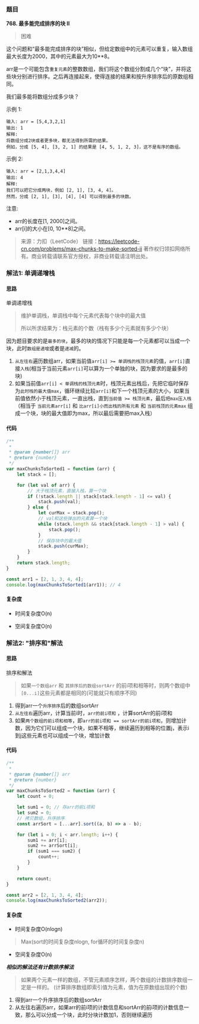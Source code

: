### 题目
**768. 最多能完成排序的块 II**
>困难

这个问题和“最多能完成排序的块”相似，但给定数组中的元素可以重复，输入数组最大长度为2000，其中的元素最大为10**8。

arr是一个可能包含`重复元素`的整数数组，我们将这个数组分割成几个“块”，并将这些块分别进行排序。之后再连接起来，使得连接的结果和按升序排序后的原数组相同。

我们最多能将数组分成多少块？

示例 1:
```
输入: arr = [5,4,3,2,1]
输出: 1
解释:
将数组分成2块或者更多块，都无法得到所需的结果。
例如，分成 [5, 4], [3, 2, 1] 的结果是 [4, 5, 1, 2, 3]，这不是有序的数组。
```
示例 2:
```
输入: arr = [2,1,3,4,4]
输出: 4
解释:
我们可以把它分成两块，例如 [2, 1], [3, 4, 4]。
然而，分成 [2, 1], [3], [4], [4] 可以得到最多的块数。 
```

注意:

* arr的长度在[1, 2000]之间。
* arr[i]的大小在[0, 10**8]之间。

>来源：力扣（LeetCode）
链接：https://leetcode-cn.com/problems/max-chunks-to-make-sorted-ii
著作权归领扣网络所有。商业转载请联系官方授权，非商业转载请注明出处。

### 解法1: 单调递增栈

#### 思路
单调递增栈
> 维护单调栈，单调栈中每个元素代表每个块中的最大值
> 
> 所以所求结果为：栈元素的个数（栈有多少个元素就有多少个块）

因为题目要求的是`最多的块`，最多的块的情况下只能是每一个元素都可以当成一个块，此时`数组是递增`或者是`递减`的。



1. `从左往右`遍历数组arr，如果当前值`arr[i] >= 单调栈的栈顶元素`的值，`arr[i]`直接`入栈`(相当于当前元素`arr[i]`可以算为一个单独的块，因为要求的是最多的块)
2. 如果当前值`arr[i] < 单调栈的栈顶元素`时，栈顶元素出栈后，先把它临时保存为`此时栈的最大值max`，循环继续比较`arr[i]`和下一个栈顶元素的大小，如果当前值依然小于栈顶元素，一直出栈，直到`当前值 >= 栈顶元素`，最后`把max压入栈`（相当于 `当前元素arr[i]` 和 `比arr[i]小而出栈的所有元素` 和 `当前栈顶的元素max` 组成一个块，块的最大值即为max，所以最后需要把max入栈）



#### 代码

```javascript
/**
 *
 * @param {number[]} arr
 * @return {number}
 */
var maxChunksToSorted1 = function (arr) {
    let stack = [];

    for (let val of arr) {
        // 大于栈顶元素，直接入栈，算一个块
        if (!stack.length || stack[stack.length - 1] <= val) {
            stack.push(val);
        } else {
            let curMax = stack.pop();
            // val和这些弹出的元素算一个块
            while (stack.length && stack[stack.length - 1] > val) {
                stack.pop();
            }
            // 保存块中的最大值
            stack.push(curMax);
        }
    }
    return stack.length;
}

const arr1 = [2, 1, 3, 4, 4];
console.log(maxChunksToSorted1(arr1)); // 4
```
#### 复杂度
 * 时间复杂度O(n)

 * 空间复杂度O(n)

   

### 解法2: "排序和"解法
#### 思路
排序和解法
> 如果`一个数组arr` 和 `其排序后的数组sortArr` 的前i项和相等时，则两个数组中`[0...i]`这些元素都是相同的(可能就只有顺序不同)

1. 得到arr一个`升序排序`后的数组sortArr
2. `从左往右`遍历arr，计算当前i时，`arr的前i项和` ，计算sortArr的前i项和
3. 如果`两个数组的前i项和相等`，即`arr的前i项和 == sortArr的前i项和`，则增加计数，因为它们可以组成一个块，如果不相等，继续遍历到相等的位置j，表示i到j这些元素也可以组成一个块，增加计数


#### 代码
```javascript
/**
 * 
 * @param {number[]} arr
 * @return {number}
 */
var maxChunksToSorted2 = function (arr) {
    let count = 0;

    let sum1 = 0; // 存arr的前i项和
    let sum2 = 0;
    // 拷贝数组，升序排序
    const arrSort = [...arr].sort((a, b) => a - b);

    for (let i = 0; i < arr.length; i++) {
        sum1 += arr[i];
        sum2 += arrSort[i];
        if (sum1 === sum2) {
            count++;
        }
    }

    return count;
}

const arr2 = [2, 1, 3, 4, 4];
console.log(maxChunksToSorted2(arr2));
```

#### 复杂度
* 时间复杂度O(nlogn)
> Max(sort的时间复杂度nlogn, for循环的时间复杂度n)
 * 空间复杂度O(n)



***相似的解法还有计数排序解法***

>如果两个元素一样的数组，不管元素顺序怎样，两个数组的计数排序数组一定是一样的。
>(计算排序数组即索引值为元素，值为在原数组出现的个数)

1. 得到arr一个升序排序后的数组sortArr
2. 从左往右遍历arr，如果arr的前i项的计数信息和sortArr的前i项的计数信息一致，那么可以分成一个块，此时分块计数加1，否则继续遍历

